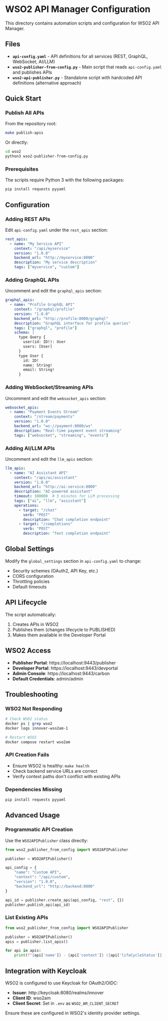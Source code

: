 # WSO2 API Manager Configuration

This directory contains automation scripts and configuration for WSO2 API Manager.

## Files

- **`api-config.yaml`** - API definitions for all services (REST, GraphQL, WebSocket, AI/LLM)
- **`wso2-publisher-from-config.py`** - Main script that reads `api-config.yaml` and publishes APIs
- **`wso2-api-publisher.py`** - Standalone script with hardcoded API definitions (alternative approach)

## Quick Start

### Publish All APIs

From the repository root:
```bash
make publish-apis
```

Or directly:
```bash
cd wso2
python3 wso2-publisher-from-config.py
```

### Prerequisites

The scripts require Python 3 with the following packages:
```bash
pip install requests pyyaml
```

## Configuration

### Adding REST APIs

Edit `api-config.yaml` under the `rest_apis` section:

```yaml
rest_apis:
  - name: "My Service API"
    context: "/api/myservice"
    version: "1.0.0"
    backend_url: "http://myservice:8000"
    description: "My service description"
    tags: ["myservice", "custom"]
```

### Adding GraphQL APIs

Uncomment and edit the `graphql_apis` section:

```yaml
graphql_apis:
  - name: "Profile GraphQL API"
    context: "/graphql/profile"
    version: "1.0.0"
    backend_url: "http://profile:8000/graphql"
    description: "GraphQL interface for profile queries"
    tags: ["graphql", "profile"]
    schema: |
      type Query {
        user(id: ID!): User
        users: [User]
      }
      type User {
        id: ID!
        name: String!
        email: String!
      }
```

### Adding WebSocket/Streaming APIs

Uncomment and edit the `websocket_apis` section:

```yaml
websocket_apis:
  - name: "Payment Events Stream"
    context: "/stream/payments"
    version: "1.0.0"
    backend_url: "ws://payment:8000/ws"
    description: "Real-time payment event streaming"
    tags: ["websocket", "streaming", "events"]
```

### Adding AI/LLM APIs

Uncomment and edit the `llm_apis` section:

```yaml
llm_apis:
  - name: "AI Assistant API"
    context: "/api/ai/assistant"
    version: "1.0.0"
    backend_url: "http://ai-service:8000"
    description: "AI-powered assistant"
    timeout: 300000  # 5 minutes for LLM processing
    tags: ["ai", "llm", "assistant"]
    operations:
      - target: "/chat"
        verb: "POST"
        description: "Chat completion endpoint"
      - target: "/completions"
        verb: "POST"
        description: "Text completion endpoint"
```

## Global Settings

Modify the `global_settings` section in `api-config.yaml` to change:
- Security schemes (OAuth2, API Key, etc.)
- CORS configuration
- Throttling policies
- Default timeouts

## API Lifecycle

The script automatically:
1. Creates APIs in WSO2
2. Publishes them (changes lifecycle to PUBLISHED)
3. Makes them available in the Developer Portal

## WSO2 Access

- **Publisher Portal**: https://localhost:9443/publisher
- **Developer Portal**: https://localhost:9443/devportal
- **Admin Console**: https://localhost:9443/carbon
- **Default Credentials**: admin/admin

## Troubleshooting

### WSO2 Not Responding
```bash
# Check WSO2 status
docker ps | grep wso2
docker logs innover-wso2am-1

# Restart WSO2
docker compose restart wso2am
```

### API Creation Fails
- Ensure WSO2 is healthy: `make health`
- Check backend service URLs are correct
- Verify context paths don't conflict with existing APIs

### Dependencies Missing
```bash
pip install requests pyyaml
```

## Advanced Usage

### Programmatic API Creation

Use the `WSO2APIPublisher` class directly:

```python
from wso2_publisher_from_config import WSO2APIPublisher

publisher = WSO2APIPublisher()

api_config = {
    "name": "Custom API",
    "context": "/api/custom",
    "version": "1.0.0",
    "backend_url": "http://backend:8000"
}

api_id = publisher.create_api(api_config, "rest", {})
publisher.publish_api(api_id)
```

### List Existing APIs

```python
from wso2_publisher_from_config import WSO2APIPublisher

publisher = WSO2APIPublisher()
apis = publisher.list_apis()

for api in apis:
    print(f"{api['name']} - {api['context']} ({api['lifeCycleStatus']})")
```

## Integration with Keycloak

WSO2 is configured to use Keycloak for OAuth2/OIDC:
- **Issuer**: http://keycloak:8080/realms/innover
- **Client ID**: wso2am
- **Client Secret**: Set in `.env` as `WSO2_AM_CLIENT_SECRET`

Ensure these are configured in WSO2's identity provider settings.
